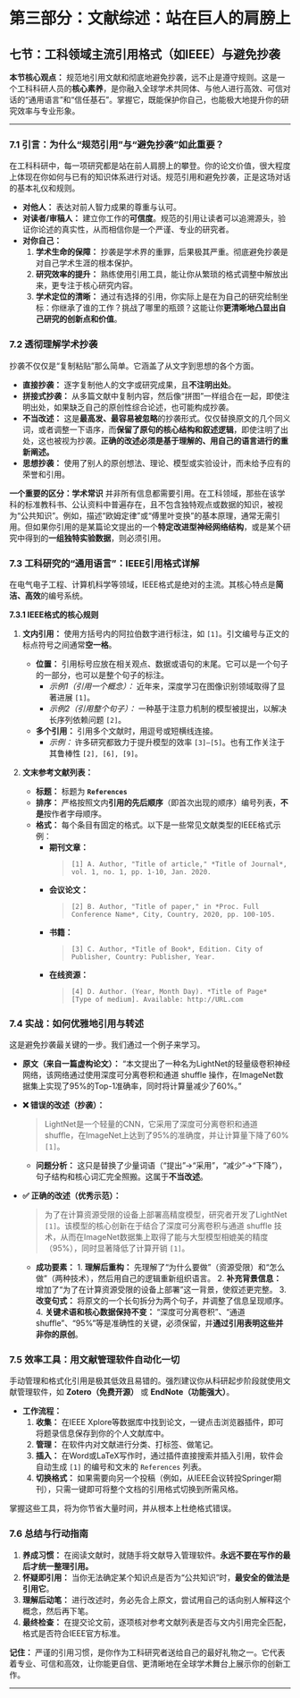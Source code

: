 # **第三部分：文献综述：站在巨人的肩膀上**

## **七节：工科领域主流引用格式（如IEEE）与避免抄袭**

**本节核心观点：** 规范地引用文献和彻底地避免抄袭，远不止是遵守规则。这是一个工科科研人员的**核心素养**，是你融入全球学术共同体、与他人进行高效、可信对话的“通用语言”和“信任基石”。掌握它，既能保护你自己，也能极大地提升你的研究效率与专业形象。

---

### **7.1 引言：为什么“规范引用”与“避免抄袭”如此重要？**

在工科科研中，每一项研究都是站在前人肩膀上的攀登。你的论文价值，很大程度上体现在你如何与已有的知识体系进行对话。规范引用和避免抄袭，正是这场对话的基本礼仪和规则。

* **对他人：** 表达对前人智力成果的尊重与认可。
* **对读者/审稿人：** 建立你工作的**可信度**。规范的引用让读者可以追溯源头，验证你论述的真实性，从而相信你是一个严谨、专业的研究者。
* **对你自己：**
    1. **学术生命的保障：** 抄袭是学术界的重罪，后果极其严重。彻底避免抄袭是对自己学术生涯的根本保护。
    2. **研究效率的提升：** 熟练使用引用工具，能让你从繁琐的格式调整中解放出来，更专注于核心研究内容。
    3. **学术定位的清晰：** 通过有选择的引用，你实际上是在为自己的研究绘制坐标：你继承了谁的工作？挑战了哪里的瓶颈？这能让你**更清晰地凸显出自己研究的创新点和价值**。

### **7.2 透彻理解学术抄袭**

抄袭不仅仅是“复制粘贴”那么简单。它涵盖了从文字到思想的各个方面。

* **直接抄袭：** 逐字复制他人的文字或研究成果，且**不注明出处**。
* **拼接式抄袭：** 从多篇文献中复制内容，然后像“拼图”一样组合在一起，即使注明出处，如果缺乏自己的原创性综合论述，也可能构成抄袭。
* **不当改述：** 这是**最高发、最容易被忽略**的抄袭形式。仅仅替换原文的几个同义词，或者调整一下语序，而**保留了原句的核心结构和叙述逻辑**，即使注明了出处，这也被视为抄袭。**正确的改述必须是基于理解的、用自己的语言进行的重新阐述。**
* **思想抄袭：** 使用了别人的原创想法、理论、模型或实验设计，而未给予应有的荣誉和引用。

**一个重要的区分：学术常识**
并非所有信息都需要引用。在工科领域，那些在该学科的标准教科书、公认资料中普遍存在，且不包含独特观点或数据的知识，被视为“公共知识”。例如，描述“欧姆定律”或“傅里叶变换”的基本原理，通常无需引用。但如果你引用的是某篇论文提出的一个**特定改进型神经网络结构**，或是某个研究中得到的**一组独特实验数据**，则必须引用。

### **7.3 工科研究的“通用语言”：IEEE引用格式详解**

在电气电子工程、计算机科学等领域，IEEE格式是绝对的主流。其核心特点是**简洁、高效**的编号系统。

**7.3.1 IEEE格式的核心规则**

1. **文内引用：** 使用方括号内的阿拉伯数字进行标注，如 `[1]`。引文编号与正文的标点符号之间通常**空一格**。
    * **位置：** 引用标号应放在相关观点、数据或语句的末尾。它可以是一个句子的一部分，也可以是整个句子的标注。
        * *示例1（引用一个概念）：* 近年来，深度学习在图像识别领域取得了显著进展 `[1]`。
        * *示例2（引用整个句子）：* 一种基于注意力机制的模型被提出，以解决长序列依赖问题 `[2]`。
    * **多个引用：** 引用多个文献时，用逗号或短横线连接。
        * *示例：* 许多研究都致力于提升模型的效率 `[3]–[5]`。也有工作关注于其鲁棒性 `[2], [6], [9]`。

2. **文末参考文献列表：**
    * **标题：** 标题为 **`References`**
    * **排序：** 严格按照文内**引用的先后顺序**（即首次出现的顺序）编号列表，**不是**按作者字母顺序。
    * **格式：** 每个条目有固定的格式。以下是一些常见文献类型的IEEE格式示例：
        * **期刊文章：**
            > `[1] A. Author, "Title of article," *Title of Journal*, vol. 1, no. 1, pp. 1-10, Jan. 2020.`
        * **会议论文：**
            > `[2] B. Author, "Title of paper," in *Proc. Full Conference Name*, City, Country, 2020, pp. 100-105.`
        * **书籍：**
            > `[3] C. Author, *Title of Book*, Edition. City of Publisher, Country: Publisher, Year.`
        * **在线资源：**
            > `[4] D. Author. (Year, Month Day). *Title of Page* [Type of medium]. Available: http://URL.com`

### **7.4 实战：如何优雅地引用与转述**

这是避免抄袭最关键的一步。我们通过一个例子来学习。

* **原文（来自一篇虚构论文）：** “本文提出了一种名为LightNet的轻量级卷积神经网络，该网络通过使用深度可分离卷积和通道 shuffle 操作，在ImageNet数据集上实现了95%的Top-1准确率，同时将计算量减少了60%。”

* **❌ 错误的改述（抄袭）：**
    > LightNet是一个轻量的CNN，它采用了深度可分离卷积和通道 shuffle，在ImageNet上达到了95%的准确度，并让计算量下降了60% `[1]`。
  * **问题分析：** 这只是替换了少量词语（“提出”->“采用”，“减少”->“下降”），句子结构和核心词汇完全照搬。这属于**不当改述**。

* **✅ 正确的改述（优秀示范）：**
    > 为了在计算资源受限的设备上部署高精度模型，研究者开发了LightNet `[1]`。该模型的核心创新在于结合了深度可分离卷积与通道 shuffle 技术，从而在ImageNet数据集上取得了能与大型模型相媲美的精度（95%），同时显著降低了计算开销 `[1]`。
  * **成功要素：**
        1. **理解后重构：** 先理解了“为什么要做”（资源受限）和“怎么做”（两种技术），然后用自己的逻辑重新组织语言。
        2. **补充背景信息：** 增加了“为了在计算资源受限的设备上部署”这一背景，使叙述更完整。
        3. **改变句式：** 将原文的一个长句拆分为两个句子，并调整了信息呈现顺序。
        4. **关键术语和核心数据保持不变：** “深度可分离卷积”、“通道 shuffle”、“95%”等是准确性的关键，必须保留，并**通过引用表明这些并非你的原创**。

### **7.5 效率工具：用文献管理软件自动化一切**

手动管理和格式化引用是极其低效且易错的。强烈建议你从科研起步阶段就使用文献管理软件，如 **Zotero（免费开源）** 或 **EndNote（功能强大）**。

* **工作流程：**
    1. **收集：** 在IEEE Xplore等数据库中找到论文，一键点击浏览器插件，即可将题录信息保存到你的个人文献库中。
    2. **管理：** 在软件内对文献进行分类、打标签、做笔记。
    3. **插入：** 在Word或LaTeX写作时，通过插件直接搜索并插入引用，软件会自动生成 `[1]` 的编号和文末的 `References` 列表。
    4. **切换格式：** 如果需要向另一个投稿（例如，从IEEE会议转投Springer期刊），只需一键即可将整个文档的引用格式切换到所需风格。

掌握这些工具，将为你节省大量时间，并从根本上杜绝格式错误。

### **7.6 总结与行动指南**

1. **养成习惯：** 在阅读文献时，就随手将文献导入管理软件。**永远不要在写作的最后才统一整理引用。**
2. **怀疑即引用：** 当你无法确定某个知识点是否为“公共知识”时，**最安全的做法是引用它**。
3. **理解后动笔：** 进行改述时，务必先合上原文，尝试用自己的话向别人解释这个概念，然后再下笔。
4. **最终检查：** 在提交论文前，逐项核对参考文献列表是否与文内引用完全匹配，格式是否符合IEEE官方标准。

**记住：** 严谨的引用习惯，是你作为工科研究者送给自己的最好礼物之一。它代表着专业、可信和高效，让你能更自信、更清晰地在全球学术舞台上展示你的创新工作。

---
